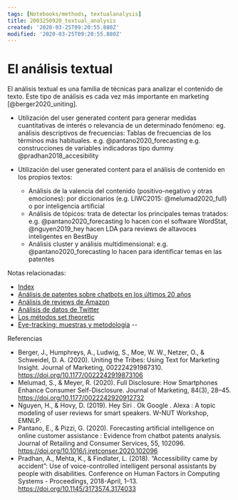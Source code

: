```yaml
---
tags: [Notebooks/methods, textualanalysis]
title: 2003250920_textual_analysis
created: '2020-03-25T09:20:55.880Z'
modified: '2020-03-25T09:20:55.880Z'
---
```


# El análisis textual

El análisis textual es una familia de técnicas para analizar el contenido de texto. Este tipo de análisis es cada vez más importante en marketing [@berger2020_uniting].


- Utilización del user generated content para generar medidas cuantitativas de interés o relevancia de un determinado fenómeno: eg. análisis descriptivos de frecuencias: Tablas de frecuencias de los términos más habituales. e.g. @pantano2020_forecasting e.g. construcciones de variables indicadoras tipo dummy @pradhan2018_accesibility

- Utilización del user generated content para el análisis de contenido en los propios textos:
  - Análisis de la valencia del contenido (positivo-negativo y otras emociones): por diccionarios (e.g. LIWC2015: @melumad2020_full) o por inteligencia artificial
  - Análisis de tópicos: trata de detectar los principales temas tratados: e.g. @pantano2020_forecasting lo hacen con el software WordStat, @nguyen2019_hey hacen LDA para reviews de altavoces inteligentes en BestBuy
  - Análisis cluster y análisis multidimensional: e.g. @pantano2020_forecasting lo hacen para identificar temas en las patentes


Notas relacionadas:

- [Index](_2003101705_index.md)
- [Análisis de patentes sobre chatbots en los últimos 20 años](2003250911_analisistextopatentesparachatbots.md)
- [Análisis de reviews de Amazon](2004280743_analisis_reviews_amazon.md)
- [Análisis de datos de Twitter](2004280804_analisis_twitter_data.md)
- [Los métodos set theoretic](2003212003_set_theoretic_methods.md)
- [Eye-tracking: muestras y metodología](2003230740_muestras_eyetracking.md)
--

Referencias

- Berger, J., Humphreys, A., Ludwig, S., Moe, W. W., Netzer, O., & Schweidel, D. A. (2020). Uniting the Tribes: Using Text for Marketing Insight. Journal of Marketing, 002224291987310. https://doi.org/10.1177/0022242919873106
- Melumad, S., & Meyer, R. (2020). Full Disclosure: How Smartphones Enhance Consumer Self-Disclosure. Journal of Marketing, 84(3), 28–45. https://doi.org/10.1177/0022242920912732
- Nguyen, H., & Hovy, D. (2019). Hey Siri . Ok Google . Alexa : A topic modeling of user reviews for smart speakers. W-NUT Workshop, EMNLP.
- Pantano, E., & Pizzi, G. (2020). Forecasting artificial intelligence on online customer assistance : Evidence from chatbot patents analysis. Journal of Retailing and Consumer Services, 55, 102096. https://doi.org/10.1016/j.jretconser.2020.102096
- Pradhan, A., Mehta, K., & Findlater, L. (2018). “Accessibility came by accident”: Use of voice-controlled intelligent personal assistants by people with disabilities. Conference on Human Factors in Computing Systems - Proceedings, 2018-April, 1–13. https://doi.org/10.1145/3173574.3174033